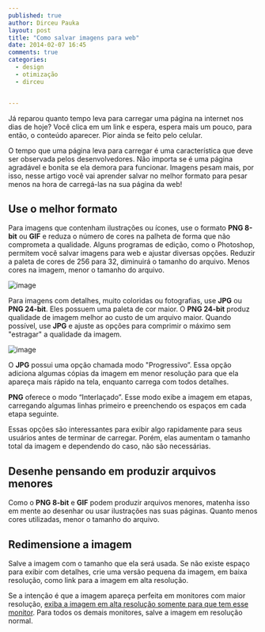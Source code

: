 ```yaml
---
published: true
author: Dirceu Pauka
layout: post
title: "Como salvar imagens para web"
date: 2014-02-07 16:45
comments: true
categories:
  - design
  - otimização
  - dirceu 


---
```


Já reparou quanto tempo leva para carregar uma página na internet nos dias de hoje? Você clica em um link e espera, espera mais um pouco, para então, o conteúdo aparecer. Pior ainda se feito pelo celular.

O tempo que uma página leva para carregar é uma característica que deve ser observada pelos desenvolvedores. Não importa se é uma página agradável e bonita se ela demora para funcionar. Imagens pesam mais, por isso, nesse artigo você vai aprender salvar no melhor formato para pesar menos na hora de carregá-las na sua página da web!

<!--more-->

## Use o melhor formato

Para imagens que contenham ilustrações ou ícones, use o formato **PNG 8-bit** ou **GIF** e reduza o número de cores na palheta de forma que não comprometa a qualidade. Alguns programas de edição, como o Photoshop, permitem você salvar imagens para web e ajustar diversas opções. Reduzir a paleta de cores de 256 para 32, diminuirá o tamanho do arquivo. Menos cores na imagem, menor o tamanho do arquivo.

![image](/blog/images/posts/2014-02-07/filetypes.jpg)

Para imagens com detalhes, muito coloridas ou fotografias, use **JPG** ou **PNG 24-bit**. Eles possuem uma paleta de cor maior. O **PNG 24-bit** produz qualidade de imagem melhor ao custo de um arquivo maior. Quando possível, use **JPG** e ajuste as opções para comprimir o máximo sem "estragar" a qualidade da imagem.

![image](/blog/images/posts/2014-02-07/filetype_jpg.jpg)

O **JPG** possui uma opção chamada modo "Progressivo”. Essa opção adiciona algumas cópias da imagem em menor resolução para que ela apareça mais rápido na tela, enquanto carrega com todos detalhes.

**PNG** oferece o modo “Interlaçado”. Esse modo exibe a imagem em etapas, carregando algumas linhas primeiro e preenchendo os espaços em cada etapa seguinte.

Essas opções são interessantes para exibir algo rapidamente para seus usuários antes de terminar de carregar. Porém, elas aumentam o tamanho total da imagem e dependendo do caso, não são necessárias.

## Desenhe pensando em produzir arquivos menores

Como o **PNG 8-bit** e **GIF** podem produzir arquivos menores, matenha isso em mente ao desenhar ou usar ilustrações nas suas páginas. Quanto menos cores utilizadas, menor o tamanho do arquivo.

## Redimensione a imagem

Salve a imagem com o tamanho que ela será usada. Se não existe espaço para exibir com detalhes, crie uma versão pequena da imagem, em baixa resolução, como link para a imagem em alta resolução.

Se a intenção é que a imagem apareça perfeita em monitores com maior resolução, [exiba a imagem em alta resolução somente para que tem esse monitor](http://sergiolopes.org/media-queries-retina/). Para todos os demais monitores, salve a imagem em resolução normal.
